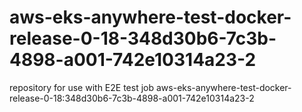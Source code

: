 # aws-eks-anywhere-test-docker-release-0-18-348d30b6-7c3b-4898-a001-742e10314a23-2
repository for use with E2E test job aws-eks-anywhere-test-docker-release-0-18:348d30b6-7c3b-4898-a001-742e10314a23-2
